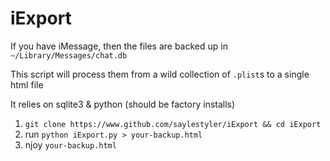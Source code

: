 # iExport

If you have iMessage, then the files are backed up in `~/Library/Messages/chat.db`

This script will process them from a wild collection of `.plist`s to a single html file

It relies on sqlite3 & python (should be factory installs)

1. `git clone https://www.github.com/saylestyler/iExport && cd iExport`
2. run `python iExport.py > your-backup.html`
3. njoy `your-backup.html`
